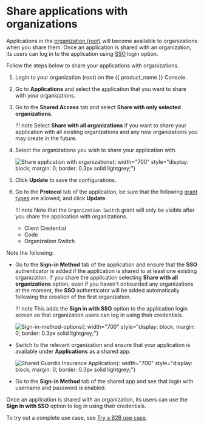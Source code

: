 # Share applications with organizations

Applications in the [organization (root)]({{base_path}}/guides/{{root_org_description_path}}) will become available to organizations when you share them. Once an application is shared with an organization, its users can log in to the application using [SSO]({{base_path}}/guides/organization-management/try-a-b2b-use-case) login option.

Follow the steps below to share your applications with organizations.

1. Login to your organization (root) on the {{ product_name }} Console.
2. Go to **Applications** and select the application that you want to share with your organizations.
3. Go to the **Shared Access** tab and select **Share with only selected organizations**.

    !!! note
        Select **Share with all organizations** if you want to share your application with all existing organizations and any new organizations you may create in the future.

4. Select the organizations you wish to share your application with.

    ![Share application with organizations]({{base_path}}/assets/img/guides/organization/manage-organizations/share-application.png){: width="700" style="display: block; margin: 0; border: 0.3px solid lightgrey;"}

5. Click **Update** to save the configurations.
6. Go to the **Protocol** tab of the application, be sure that the following [grant types]({{base_path}}/references/grant-types/) are allowed, and click **Update**.

    !!! note
        Note that the `Organization Switch` grant will only be visible after you share the application with organizations.

      - Client Credential
      - Code
      - Organization Switch

Note the following:

- Go to the **Sign-in Method** tab of the application and ensure that the **SSO** authenticator is added if the application is shared to at least one existing organization.
  If you share the application selecting **Share with all organizations** option, even if you haven't onboarded any organizations at the moment, the **SSO** authenticator will be added automatically following the creation of the first organization.

    !!! note
        This adds the **Sign in with SSO** option to the application login screen so that organization users can log in using their credentials.

  ![Sign-in-method-options]({{base_path}}/assets/img/guides/organization/manage-organizations/sso-signin-method.png){: width="700" style="display: block; margin: 0; border: 0.3px solid lightgrey;"}

- Switch to the relevant organization and ensure that your application is available under **Applications** as a shared app.

  ![Shared Guardio Insurance Application]({{base_path}}/assets/img/guides/organization/manage-organizations/fragmented-app.png){: width="700" style="display: block; margin: 0; border: 0.3px solid lightgrey;"}

- Go to the **Sign-in Method** tab of the shared app and see that login with username and password is enabled.

Once an application is shared with an organization, its users can use the **Sign In with SSO** option to log in using their credentials.

To try out a complete use case, see [Try a B2B use case]({{base_path}}/guides/organization-management/try-a-b2b-use-case/).
